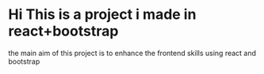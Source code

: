 <h1>Hi This is a project i made in react+bootstrap </h1>
<P>the main aim of this project is to enhance the frontend skills using react and bootstrap</P>
